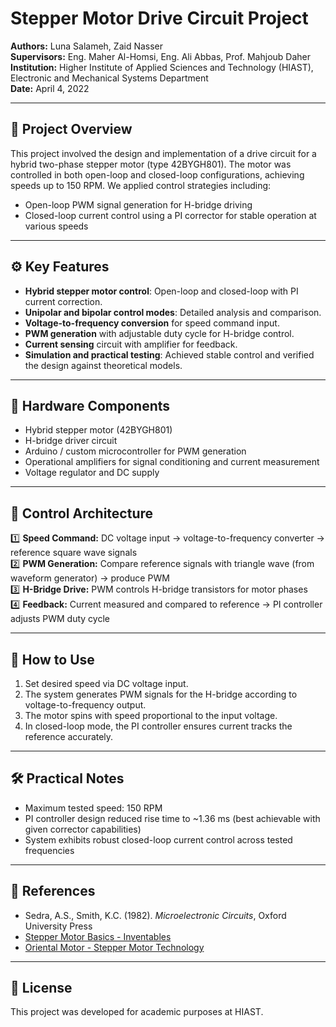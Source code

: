 # Stepper Motor Drive Circuit Project

**Authors:** Luna Salameh, Zaid Nasser  
**Supervisors:** Eng. Maher Al-Homsi, Eng. Ali Abbas, Prof. Mahjoub Daher  
**Institution:** Higher Institute of Applied Sciences and Technology (HIAST), Electronic and Mechanical Systems Department  
**Date:** April 4, 2022  

---

## 📌 Project Overview

This project involved the design and implementation of a drive circuit for a hybrid two-phase stepper motor (type 42BYGH801). The motor was controlled in both open-loop and closed-loop configurations, achieving speeds up to 150 RPM. We applied control strategies including:
- Open-loop PWM signal generation for H-bridge driving
- Closed-loop current control using a PI corrector for stable operation at various speeds

---

## ⚙️ Key Features

- **Hybrid stepper motor control**: Open-loop and closed-loop with PI current correction.
- **Unipolar and bipolar control modes**: Detailed analysis and comparison.
- **Voltage-to-frequency conversion** for speed command input.
- **PWM generation** with adjustable duty cycle for H-bridge control.
- **Current sensing** circuit with amplifier for feedback.
- **Simulation and practical testing**: Achieved stable control and verified the design against theoretical models.

---

## 🔩 Hardware Components

- Hybrid stepper motor (42BYGH801)
- H-bridge driver circuit
- Arduino / custom microcontroller for PWM generation
- Operational amplifiers for signal conditioning and current measurement
- Voltage regulator and DC supply

---

## 🧠 Control Architecture

1️⃣ **Speed Command:** DC voltage input → voltage-to-frequency converter → reference square wave signals  
2️⃣ **PWM Generation:** Compare reference signals with triangle wave (from waveform generator) → produce PWM  
3️⃣ **H-Bridge Drive:** PWM controls H-bridge transistors for motor phases  
4️⃣ **Feedback:** Current measured and compared to reference → PI controller adjusts PWM duty cycle  

---

## 🚀 How to Use

1. Set desired speed via DC voltage input.
2. The system generates PWM signals for the H-bridge according to voltage-to-frequency output.
3. The motor spins with speed proportional to the input voltage.
4. In closed-loop mode, the PI controller ensures current tracks the reference accurately.

---

## 🛠 Practical Notes

- Maximum tested speed: 150 RPM  
- PI controller design reduced rise time to ~1.36 ms (best achievable with given corrector capabilities)  
- System exhibits robust closed-loop current control across tested frequencies  

---

## 📄 References

- Sedra, A.S., Smith, K.C. (1982). *Microelectronic Circuits*, Oxford University Press  
- [Stepper Motor Basics - Inventables](https://blog.inventables.com/p/stepper-motors.html)  
- [Oriental Motor - Stepper Motor Technology](https://www.orientalmotor.com/stepper-motors/technology/everything-about-stepper-motors.html)

---

## 📌 License

This project was developed for academic purposes at HIAST.
